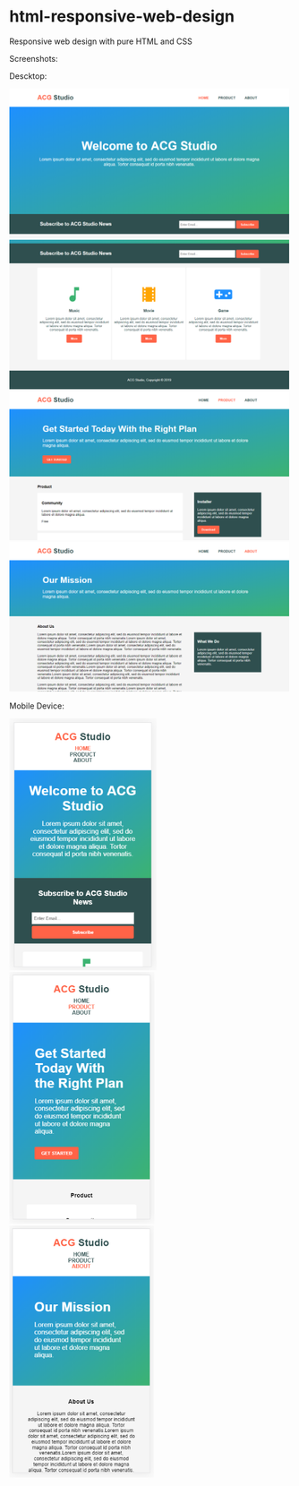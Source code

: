 # html-responsive-web-design
Responsive web design with pure HTML and CSS

Screenshots:

Descktop:

<img src="screenshots/index1.png" width="500">
<img src="screenshots/index2.png" width="500">
<img src="screenshots/product.png" width="500">
<img src="screenshots/about.png" width="500">


Mobile Device:

<img src="screenshots/index-mobile.png" height="450">
<img src="screenshots/product-mobile.png" height="450">
<img src="screenshots/about-mobile.png" height="450">